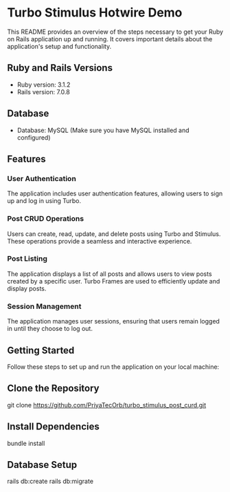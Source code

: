 # Turbo Stimulus Hotwire Demo

This README provides an overview of the steps necessary to get your Ruby on Rails application up and running. It covers important details about the application's setup and functionality.

## Ruby and Rails Versions

- Ruby version: 3.1.2
- Rails version: 7.0.8

## Database

- Database: MySQL (Make sure you have MySQL installed and configured)

## Features

### User Authentication

The application includes user authentication features, allowing users to sign up and log in using Turbo.

### Post CRUD Operations

Users can create, read, update, and delete posts using Turbo and Stimulus. These operations provide a seamless and interactive experience.

### Post Listing

The application displays a list of all posts and allows users to view posts created by a specific user. Turbo Frames are used to efficiently update and display posts.

### Session Management

The application manages user sessions, ensuring that users remain logged in until they choose to log out.

## Getting Started

Follow these steps to set up and run the application on your local machine:

## **Clone the Repository**

   git clone https://github.com/PriyaTecOrb/turbo_stimulus_post_curd.git

## Install Dependencies

  bundle install

## Database Setup
  
   rails db:create
   rails db:migrate